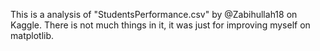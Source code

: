 This is a analysis of "StudentsPerformance.csv" by @Zabihullah18 on Kaggle. There is not much things in it, it was just for improving myself on matplotlib.

